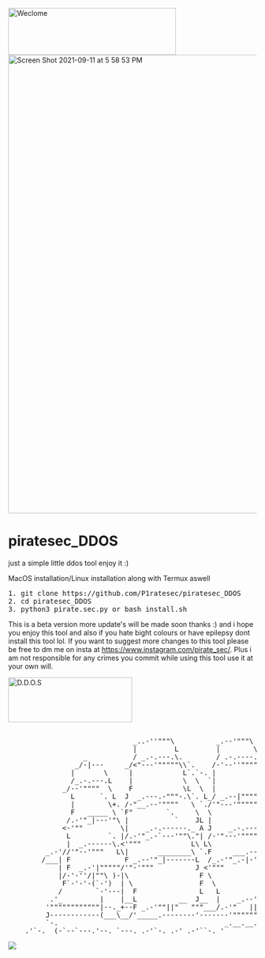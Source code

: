
<a href="https://cooltext.com"><img src="https://images.cooltext.com/5551886.gif" width="340" height="95" alt="Weclome" /></a>
<img width="928" alt="Screen Shot 2021-09-11 at 5 58 53 PM" src="https://user-images.githubusercontent.com/90520934/132956257-083017ba-0d36-4041-a2f0-fdfad6b530de.png">
# piratesec_DDOS
just a simple little ddos tool enjoy it :)

MacOS installation/Linux installation along with Termux aswell
<pre>
1. git clone https://github.com/P1ratesec/piratesec_DDOS 
2. cd piratesec_DDOS  
3. python3 pirate.sec.py or bash install.sh  
</pre>
This is a beta version more update's will be made soon thanks :) and i hope you enjoy this tool 
and also if you hate bight colours or have epilepsy dont install this tool lol. If you want to suggest more changes to this tool 
please be free to dm me on insta at https://www.instagram.com/pirate_sec/.
Plus i am not responsible for any crimes you commit while using this tool use it at your own will.

  <a href="https://cooltext.com"><img src="https://images.cooltext.com/5551885.gif" width="251" height="91" alt="D.D.O.S" /></a>
  
  
<pre>                                
                              _..-''"""\          _.--'"""\
                              |         L         |        \
                  _           / _.-.---.\.        / .-.----.\
                _/-|---     _/<"---'"""""\\`.    /-'--''"""""\
               |       \     |            L`.`-. |            L    Shit secuirty ahead captin! 
               /_.-.---.L    |            \  \  `|            J`.             /
             _/--'""""  \    F            \L  \  |             L             /
               L      `. L  J  _.---.-"""-.\`. L_/ _.--|"""""--.\ `.        /
               |        \+. /-"__.--'""""   \ `./'"---'""""""   \`. `.     /
               F   _____ \ `F"        `.     \  \                L `.     /
              /.-'"_|---'"\ |           `    JL |                 L  `.`./
             <-'""         \|    _.-.------._ A J    _.-.-----`.--|   ``.`.
              L         `. |/.-'"_.-`---'""\."| /-'"---'"""""   \`.\.  \ `.`.
              |  _.------\.<'"""            L\ L\                `.`\`. \  `.
         _.-'//'"--'"""   L\|       ________\ `.F     ___.-------._L \ `-\   \`.
        /___| F             F _.--'"_|-------L  /_.-'"_.-|-'"""""""\  L   L   `.`.
            | F  _.-'|"""""/'"-'"""          J <'"""                L J   |     `.`.
            |/-'-''/|""\ )-|\                 F \                   |  L .'"""`\""-\\_
             F`-'-'-(`-')  | \                F  \                  |___`"""`.""`.-'"
            /        `-'---|  F               L   L             __     |"""""`-'"
          .'_         |    |__L          __  J__  |    _.--'""""   `".----'".'
         '""""""""""""|--._+--F _.-'""||"   """___/.-'"   ||-'"/""""" \_. .'
         J------------(___\__/'_____.--------'-------'""""""""           /
         `-.                                        _.__.__.__.____     J_.-._
    .'`-._ (-`--`---.'--._`---._.-'`-._.-'_.-'``-._'               `-''-'
</pre>
<img src=https://animated.name/uploads/posts/2016-08/1471352586_799.gif>

